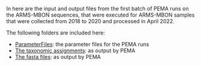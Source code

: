 In here are the input and output files from the first batch of PEMA runs on the ARMS-MBON sequences, that were executed for ARMS-MBON samples that were collected from 2018 to 2020 and processed in April 2022. 

The following folders are included here:
* [ParameterFiles](https://github.com/arms-mbon/data_workspace/tree/main/analysis_data/from_pema/processing_batch1/parameter_files): the parameter files for the PEMA runs 
* [The taxonomic assignments](https://github.com/arms-mbon/data_workspace/tree/main/analysis_data/from_pema/processing_batch1/taxonomic_assignments): as output by PEMA
* [The fasta files](https://github.com/arms-mbon/data_workspace/tree/main/analysis_data/from_pema/processing_batch1/fasta): as output by PEMA

